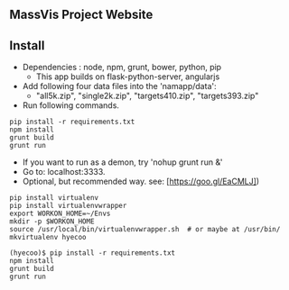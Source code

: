 MassVis Project Website
-------


Install
-------
- Dependencies : node, npm, grunt, bower, python, pip
  * This app builds on flask-python-server, angularjs
- Add following four data files into the 'namapp/data': 
  * "all5k.zip", "single2k.zip", "targets410.zip", "targets393.zip"
- Run following commands.
```
pip install -r requirements.txt
npm install
grunt build
grunt run
```
- If you want to run as a demon, try 'nohup grunt run &'
- Go to: localhost:3333.
- Optional, but recommended way. see: [https://goo.gl/EaCMLJ])
```
pip install virtualenv
pip install virtualenvwrapper
export WORKON_HOME=~/Envs
mkdir -p $WORKON_HOME
source /usr/local/bin/virtualenvwrapper.sh  # or maybe at /usr/bin/
mkvirtualenv hyecoo

(hyecoo)$ pip install -r requirements.txt
npm install
grunt build
grunt run  
```
